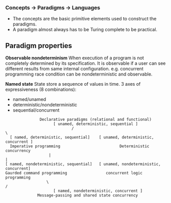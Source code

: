### Concepts -> Paradigms -> Languages 

* The concepts are the basic primitive elements used to construct the paradigms.
* A paradigm almost always has to be Turing complete to be practical.

## Paradigm properties

__Observable nondeterminism__
When execution of a program is not completely determined by its specification. It is observable if a user can see different results from same internal configuration. e.g. concurrent programming race condition can be nondeterministic and observable.

__Named state__
State store a sequence of values in time. 3 axes of expressiveness (8 combinations):
* named/unamed
* deterministic/nondeterministic
* sequential/concurrent

```
               Declarative paradigms (relational and functional)
                     [ unamed, deterministic, sequential ]
                             /                                        \
  [ named, deterministic, sequential]    [ unamed, deterministic, concurrent ] 
  Imperative programming                          Deterministic concurrency
                   |                                                                  |
[ named, nondeterministic, sequential]   [ unamed, nondeterministic, concurrent]
Gaurded command programming                 concurrent logic programming
                  \                                                                /
                     [ named, nondeterministic, concurrent ]
              Message-passing and shared state concurrency
```


